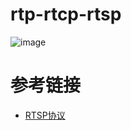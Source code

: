 # rtp-rtcp-rtsp



![image](https://github.com/user-attachments/assets/e9b6a9b5-1172-47a8-ae89-4e80e4189167)


# 参考链接

- [RTSP协议](https://www.icetdpl.com/posts/RTSP%E5%8D%8F%E8%AE%AE/)
